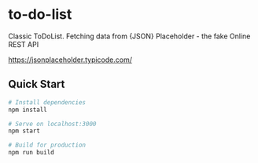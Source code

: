 # to-do-list

Classic ToDoList. Fetching data from {JSON} Placeholder - the fake Online REST API

https://jsonplaceholder.typicode.com/

## Quick Start

```bash
# Install dependencies
npm install

# Serve on localhost:3000
npm start

# Build for production
npm run build
```
